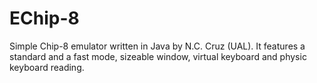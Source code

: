 # EChip-8
Simple Chip-8 emulator written in Java by N.C. Cruz (UAL). It features a standard and a fast mode, sizeable window, virtual keyboard and physic keyboard reading.
